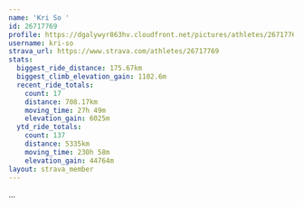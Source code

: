```yaml
---
name: 'Kri So '
id: 26717769
profile: https://dgalywyr863hv.cloudfront.net/pictures/athletes/26717769/7761026/14/large.jpg
username: kri-so
strava_url: https://www.strava.com/athletes/26717769
stats:
  biggest_ride_distance: 175.67km
  biggest_climb_elevation_gain: 1102.6m
  recent_ride_totals:
    count: 17
    distance: 708.17km
    moving_time: 27h 49m
    elevation_gain: 6025m
  ytd_ride_totals:
    count: 137
    distance: 5335km
    moving_time: 230h 58m
    elevation_gain: 44764m
layout: strava_member
--- 
```

...
